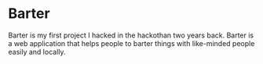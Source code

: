 # Barter
Barter is my first project I hacked in the hackothan two years back. Barter is a web application that helps people to barter
things with like-minded people easily and locally. 
